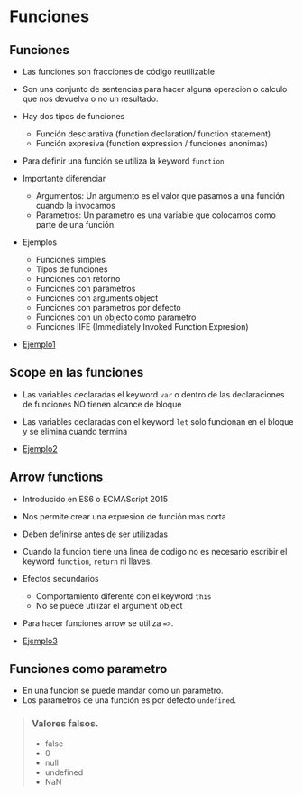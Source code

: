 # Funciones

## Funciones

- Las funciones son fracciones de código reutilizable
- Son una conjunto de sentencias para hacer alguna operacion o calculo que nos devuelva o no un resultado.
- Hay dos tipos de funciones
    - Función desclarativa (function declaration/ function statement)
    - Función expresiva (function expression / funciones anonimas)
- Para definir una función se utiliza la keyword `function`
- Importante diferenciar
  - Argumentos: Un argumento es el valor que pasamos a una función cuando la invocamos
  - Parametros: Un parametro es una variable que colocamos como parte de una función.
- Ejemplos
    - Funciones simples
    - Tipos de funciones
    - Funciones con retorno
    - Funciones con parametros
    - Funciones con arguments object  
    - Funciones con parametros por defecto  
    - Funciones con un objecto como parametro
    - Funciones IIFE (Immediately Invoked Function Expresion)
    
- [Ejemplo1](../examples/4-funciones/1-functions/README.md)

## Scope en las funciones 
- Las variables declaradas el keyword `var` o dentro de las declaraciones de funciones 
  NO tienen alcance de bloque
- Las variables declaradas con el keyword `let` solo funcionan en el bloque y se elimina cuando termina  
  
- [Ejemplo2](../examples/4-funciones/2-function-scope/README.md)

## Arrow functions

- Introducido en ES6 o ECMAScript 2015
- Nos permite crear una expresion de función mas corta
- Deben definirse antes de ser utilizadas
- Cuando la funcion tiene una linea de codigo no es necesario escribir el keyword `function`, `return` ni llaves.
- Efectos secundarios
  - Comportamiento diferente con el keyword `this`
  - No se puede utilizar el argument object
- Para hacer funciones arrow se utiliza `=>`.

- [Ejemplo3](../examples/4-funciones/3-arrow-functions/README.md)

## Funciones como parametro
- En una funcion se puede mandar como un parametro.
- Los parametros de una función es por defecto `undefined`.

> ### Valores falsos.
>  - false
>  - 0
>  - null
>  - undefined
>  - NaN
